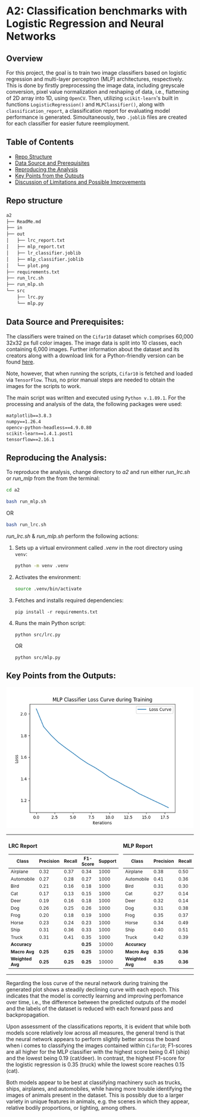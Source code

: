 # A2: Classification benchmarks with Logistic Regression and Neural Networks
## Overview
For this project, the goal is to train two image classifiers based on logistic regression and multi-layer perceptron (MLP) architectures, respectively. This is done by firstly preprocessing the image data, including greyscale conversion, pixel value normalization and reshaping of data, i.e., flattening of 2D array into 1D, using `OpenCV`. Then, utilizing  `scikit-learn`'s built in functions `LogisticRegression()` and `MLPClassifier()`, along with `classification_report`, a classification report for evaluating model performance is generated. Simoultaneously, two `.joblib` files are created for each classifier for easier future reemployment.

## Table of Contents

- [Repo Structure](#repo-structure)
- [Data Source and Prerequisites](#data-source-and-prerequisites)
- [Reproducing the Analysis](#reproducing-the-analysis)
- [Key Points from the Outputs](#key-points-from-the-outputs)
- [Discussion of Limitations and Possible Improvements](#discussion-of-limitations-and-possible-improvements)

## Repo structure

```bash
a2
├── ReadMe.md
├── in
├── out
│   ├── lrc_report.txt
│   ├── mlp_report.txt
│   ├── lr_classifier.joblib
│   ├── mlp_classifier.joblib
│   └── plot.png
├── requirements.txt
├── run_lrc.sh
├── run_mlp.sh
└── src
    ├── lrc.py
    └── mlp.py
```

## Data Source and Prerequisites:

The classifiers were trained on the `Cifar10` dataset which comprises 60,000 32x32 px full color images. The image data is split into 10 classes, each containing 6,000 images. Further information about the dataset and its creators along with a download link for a Python-friendly version can be found [here](https://www.cs.toronto.edu/~kriz/cifar.html).

 Note, however, that when running the scripts, `Cifar10` is fetched and loaded via `TensorFlow`. Thus, no prior manual steps are needed to obtain the images for the scripts to work.

The main script was written and executed using ```Python v.1.89.1```.
For the processing and analysis of the data, the following packages were used:

```
matplotlib==3.8.3
numpy==1.26.4
opencv-python-headless==4.9.0.80
scikit-learn==1.4.1.post1
tensorflow==2.16.1
```

## Reproducing the Analysis:

To reproduce the analysis, change directory to *a2* and run either *run_lrc.sh* or *run_mlp* from the from the terminal:

```bash
cd a2
```

```bash
bash run_mlp.sh
```

OR

```bash
bash run_lrc.sh
```

*run_lrc.sh* & *run_mlp.sh* perform the following actions:

1. Sets up a virtual environment called *.venv* in the root directory using ```venv```:

   ```sh
   python -m venv .venv
   ```
2. Activates the environment:

   ```sh
   source .venv/bin/activate
   ```
3. Fetches and installs required dependencies:

   ```
   pip install -r requirements.txt
   ```
4. Runs the main Python script:

   ```
   python src/lrc.py 
   ```

   OR

   ```
   python src/mlp.py
   ```

## Key Points from the Outputs:

![Learning curve](out/plot.png)

<table>
  <tr>
    <td style="width: 50%; font-size: 12px;">

### LRC Report

| Class       | Precision | Recall | F1-Score | Support |
|-------------|-----------|--------|----------|---------|
| Airplane    | 0.32      | 0.37   | 0.34     | 1000    |
| Automobile  | 0.27      | 0.28   | 0.27     | 1000    |
| Bird        | 0.21      | 0.16   | 0.18     | 1000    |
| Cat         | 0.17      | 0.13   | 0.15     | 1000    |
| Deer        | 0.19      | 0.16   | 0.18     | 1000    |
| Dog         | 0.26      | 0.25   | 0.26     | 1000    |
| Frog        | 0.20      | 0.18   | 0.19     | 1000    |
| Horse       | 0.23      | 0.24   | 0.23     | 1000    |
| Ship        | 0.31      | 0.36   | 0.33     | 1000    |
| Truck       | 0.31      | 0.41   | 0.35     | 1000    |
|**Accuracy** |           |        | **0.25** | 10000   |
|**Macro Avg**| **0.25**  |**0.25**| **0.25** | 10000   |
|**Weighted Avg**|**0.25**|**0.25**| **0.25** | 10000   |

</td>
<td style="width: 50%; font-size: 12px;">

### MLP Report

| Class       | Precision | Recall | F1-Score | Support |
|-------------|-----------|--------|----------|---------|
| Airplane    | 0.38      | 0.50   | 0.43     | 1000    |
| Automobile  | 0.41      | 0.36   | 0.38     | 1000    |
| Bird        | 0.31      | 0.30   | 0.31     | 1000    |
| Cat         | 0.27      | 0.14   | 0.19     | 1000    |
| Deer        | 0.32      | 0.14   | 0.19     | 1000    |
| Dog         | 0.31      | 0.38   | 0.34     | 1000    |
| Frog        | 0.35      | 0.37   | 0.36     | 1000    |
| Horse       | 0.34      | 0.49   | 0.40     | 1000    |
| Ship        | 0.40      | 0.51   | 0.45     | 1000    |
| Truck       | 0.42      | 0.39   | 0.40     | 1000    |
|**Accuracy** |           |        | **0.36** | 10000   |
|**Macro Avg**| **0.35**  |**0.36**| **0.35** | 10000   |
|**Weighted Avg**|**0.35**|**0.36**| **0.35** | 10000   |

</td>
</tr>
</table>

Regarding the loss curve of the neural network during training the generated plot shows a steadily declining curve with each epoch. This indicates that the model is correctly learning and improving perfomance over time, i.e., the difference between the predicted outputs of the model and the labels of the dataset is reduced with each forward pass and backpropagation.

Upon assessment of the classifications reports, it is evident that while both models score relatively low across all measures, the general trend is that the neural network appears to perform slightly better across the board when i comes to classifying the images contained within `Cifar10`; F1-scores are all higher for the MLP classifier with the highest score being 0.41 (ship) and the lowest being 0.19 (cat/deer). In contrast, the highest F1-score for the logistic regression is 0.35 (truck) while the lowest score reaches 0.15 (cat).

Both models appear to be best at classifying machinery such as trucks, ships, airplanes, and automobiles, while having more trouble identifying the images of animals present in the dataset. This is possibly due to a larger variety in unique features in animals, e.g. the scenes in which they appear, relative bodily proportions, or lighting, among others.
